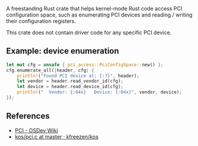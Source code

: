 A freestanding Rust crate that helps kernel-mode Rust code access PCI configuration space, such as enumerating PCI devices and reading / writing their configuration registers.

This crate does not contain driver code for any specific PCI device.

## Example: device enumeration

```rs
let mut cfg = unsafe { pci_access::PciConfigSpace::new() };
cfg.enumerate_all(|header, cfg| {
    println!("Found PCI device at: {:?}", header);
    let vendor = header.read_vendor_id(cfg);
    let device = header.read_device_id(cfg);
    println!("  Vendor: {:04x}   Device: {:04x}", vendor, device);
});
```

## References

- [PCI - OSDev Wiki](https://wiki.osdev.org/PCI)
- [kos/pci.c at master · kfreezen/kos](https://github.com/kfreezen/kos/blob/master/src/pci.c)

